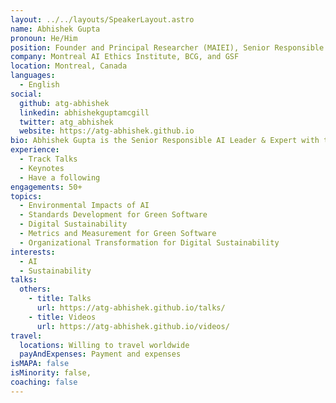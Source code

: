 ```yaml
---
layout: ../../layouts/SpeakerLayout.astro
name: Abhishek Gupta
pronoun: He/Him
position: Founder and Principal Researcher (MAIEI), Senior Responsible AI Leader & Expert (BCG), Chair, Standards Working Group (GSF)
company: Montreal AI Ethics Institute, BCG, and GSF
location: Montreal, Canada
languages:
  - English
social:
  github: atg-abhishek
  linkedin: abhishekguptamcgill
  twitter: atg_abhishek
  website: https://atg-abhishek.github.io
bio: Abhishek Gupta is the Senior Responsible AI Leader & Expert with the Boston Consulting Group (BCG) where he works with BCG's Chief AI Ethics Officer to advise clients and build end-to-end Responsible AI programs. He is also the Founder & Principal Researcher at the Montreal AI Ethics Institute, an international non-profit research institute with a mission to democratize AI ethics literacy. Through his work as the Chair of the Standards Working Group at the Green Software Foundation, he is leading the development of a Software Carbon Intensity standard towards the comparable and interoperable measurement of the environmental impacts of AI systems.
experience:
  - Track Talks
  - Keynotes
  - Have a following
engagements: 50+
topics:
  - Environmental Impacts of AI
  - Standards Development for Green Software
  - Digital Sustainability
  - Metrics and Measurement for Green Software
  - Organizational Transformation for Digital Sustainability
interests:
  - AI
  - Sustainability
talks:
  others:
    - title: Talks
      url: https://atg-abhishek.github.io/talks/
    - title: Videos
      url: https://atg-abhishek.github.io/videos/
travel:
  locations: Willing to travel worldwide
  payAndExpenses: Payment and expenses
isMAPA: false
isMinority: false,
coaching: false
---
```

